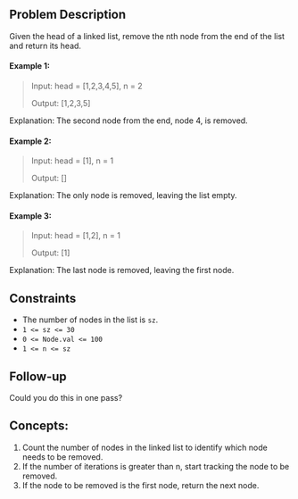 ## Problem Description

Given the head of a linked list, remove the nth node from the end of the list and return its head.

#### Example 1:
> Input: head = [1,2,3,4,5], n = 2
> 
> Output: [1,2,3,5]

Explanation: The second node from the end, node 4, is removed.

#### Example 2:
> Input: head = [1], n = 1
> 
> Output: []

Explanation: The only node is removed, leaving the list empty.

#### Example 3:
> Input: head = [1,2], n = 1
> 
> Output: [1]

Explanation: The last node is removed, leaving the first node.

## Constraints

- The number of nodes in the list is `sz`.
- `1 <= sz <= 30`
- `0 <= Node.val <= 100`
- `1 <= n <= sz`

## Follow-up

Could you do this in one pass?

## Concepts:
1. Count the number of nodes in the linked list to identify which node needs to be removed.
2. If the number of iterations is greater than n, start tracking the node to be removed.
3. If the node to be removed is the first node, return the next node.
